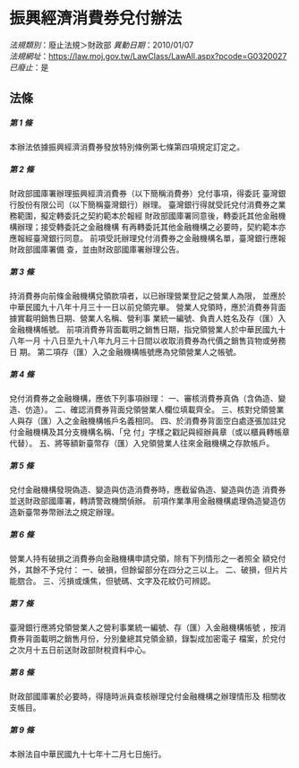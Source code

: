 # 振興經濟消費券兌付辦法

*法規類別*：廢止法規＞財政部
*異動日期*：2010/01/07  
*法規網址*：https://law.moj.gov.tw/LawClass/LawAll.aspx?pcode=G0320027
*已廢止*：是


## 法條
##### 第 1 條
本辦法依據振興經濟消費券發放特別條例第七條第四項規定訂定之。

##### 第 2 條
財政部國庫署辦理振興經濟消費券（以下簡稱消費券）兌付事項，得委託
臺灣銀行股份有限公司（以下簡稱臺灣銀行）辦理。
臺灣銀行得就受託兌付消費券之業務範圍，擬定轉委託之契約範本於報經
財政部國庫署同意後，轉委託其他金融機構辦理；接受轉委託之金融機構
有再轉委託其他金融機構之必要時，契約範本亦應報經臺灣銀行同意。
前項受託辦理兌付消費券之金融機構名單，臺灣銀行應報財政部國庫署備
查，並由財政部國庫署辦理公告。

##### 第 3 條
持消費券向前條金融機構兌領款項者，以已辦理營業登記之營業人為限，
並應於中華民國九十八年十月三十一日以前兌領完畢。
營業人兌領時，應於消費券背面據實載明銷售日期、營業人名稱、營利事
業統一編號、負責人姓名及存（匯）入金融機構帳號。
前項消費券背面載明之銷售日期，指兌領營業人於中華民國九十八年一月
十八日至九十八年九月三十日間以收取消費券為代價之銷售貨物或勞務日
期。
第二項存（匯）入之金融機構帳號應為兌領營業人之帳號。

##### 第 4 條
兌付消費券之金融機構，應依下列事項辦理：
一、審核消費券真偽（含偽造、變造、仿造）。
二、確認消費券背面兌領營業人欄位填載齊全。
三、核對兌領營業人與存（匯）入之金融機構帳戶名義相同。
四、於消費券背面空白處逐張加註兌付金融機構及其分支機構名稱、「兌
    付」字樣之戳記與經辦員章（或以櫃員轉帳章代替）。
五、將等額新臺幣存（匯）入兌領營業人往來金融機構之存款帳戶。

##### 第 5 條
兌付金融機構發現偽造、變造與仿造消費券時，應截留偽造、變造與仿造
消費券並送財政部國庫署，轉請警政機關偵辦。
前項作業準用金融機構處理偽造變造仿造新臺幣券幣辦法之規定辦理。

##### 第 6 條
營業人持有破損之消費券向金融機構申請兌領，除有下列情形之一者照全
額兌付外，其餘不予兌付：
一、破損，但餘留部分在四分之三以上。
二、破損，但片片能脗合。
三、污損或燻焦，但號碼、文字及花紋仍可辨認。

##### 第 7 條
臺灣銀行應將兌領營業人之營利事業統一編號、存（匯）入金融機構帳號
，按消費券背面載明之銷售月份，分別彙總其兌領金額，錄製成加密電子
檔案，於兌付之次月十五日前送財政部財稅資料中心。

##### 第 8 條
財政部國庫署於必要時，得隨時派員查核辦理兌付金融機構之辦理情形及
相關收支帳目。

##### 第 9 條
本辦法自中華民國九十七年十二月七日施行。


